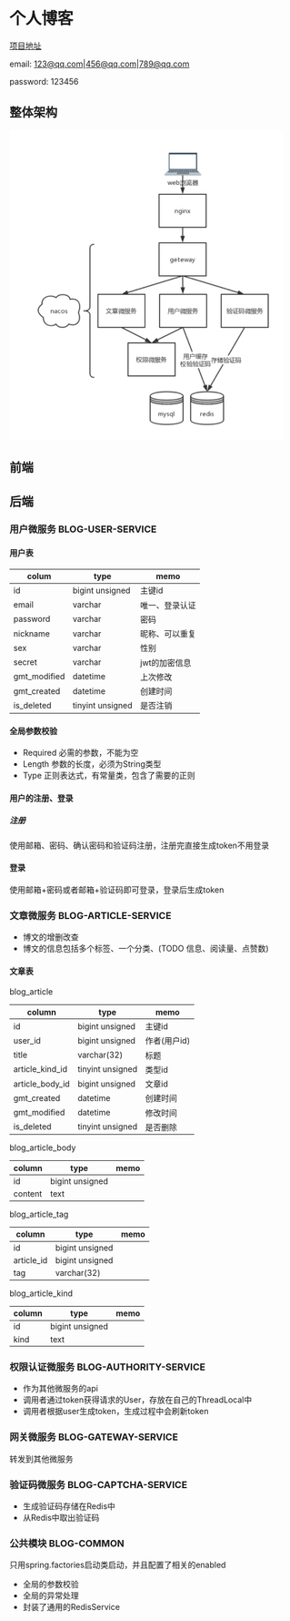 # 个人博客

[项目地址](http://43.143.70.32)

email: 123@qq.com|456@qq.com|789@qq.com

password: 123456

## 整体架构

![img.png](img.png)

## 前端

## 后端

### 用户微服务 BLOG-USER-SERVICE

#### 用户表

| colum        | type             | memo     |
|--------------|------------------|----------|
| id           | bigint unsigned  | 主键id     |
| email        | varchar          | 唯一、登录认证  |
| password     | varchar          | 密码       |
| nickname     | varchar          | 昵称、可以重复  |
| sex          | varchar          | 性别       |
| secret       | varchar          | jwt的加密信息 |
| gmt_modified | datetime         | 上次修改     |
| gmt_created  | datetime         | 创建时间     |
| is_deleted   | tinyint unsigned | 是否注销     |

#### 全局参数校验

- Required 必需的参数，不能为空
- Length 参数的长度，必须为String类型
- Type 正则表达式，有常量类，包含了需要的正则

#### 用户的注册、登录

##### 注册

使用邮箱、密码、确认密码和验证码注册，注册完直接生成token不用登录

#### 登录

使用邮箱+密码或者邮箱+验证码即可登录，登录后生成token

### 文章微服务 BLOG-ARTICLE-SERVICE

- 博文的增删改查
- 博文的信息包括多个标签、一个分类、(TODO 信息、阅读量、点赞数)

#### 文章表

blog_article

| column          | type             | memo         |
|-----------------|------------------|--------------|
| id              | bigint unsigned  | 主键id         |
| user_id         | bigint unsigned  | 作者(用户id)     |
| title           | varchar(32)      | 标题           |
| article_kind_id | tinyint unsigned | 类型id         |
| article_body_id | bigint unsigned  | 文章id         |
| gmt_created     | datetime         | 创建时间         |
| gmt_modified    | datetime         | 修改时间         |
| is_deleted      | tinyint unsigned | 是否删除         |

blog_article_body

| column  | type            | memo |
|---------|-----------------|------|
| id      | bigint unsigned |      |
| content | text            |      |

blog_article_tag

| column     | type            | memo |
|------------|-----------------|------|
| id         | bigint unsigned |      |
| article_id | bigint unsigned |      |
| tag        | varchar(32)     |      |

blog_article_kind

| column | type            | memo |
|--------|-----------------|------|
| id     | bigint unsigned |      |
| kind   | text            |      |

### 权限认证微服务 BLOG-AUTHORITY-SERVICE

- 作为其他微服务的api
- 调用者通过token获得请求的User，存放在自己的ThreadLocal中
- 调用者根据user生成token，生成过程中会刷新token

### 网关微服务 BLOG-GATEWAY-SERVICE

转发到其他微服务

### 验证码微服务 BLOG-CAPTCHA-SERVICE

- 生成验证码存储在Redis中
- 从Redis中取出验证码

### 公共模块 BLOG-COMMON

只用spring.factories启动类启动，并且配置了相关的enabled

- 全局的参数校验
- 全局的异常处理
- 封装了通用的RedisService


